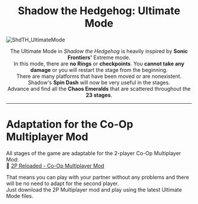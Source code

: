 <h1 align="center"><strong>Shadow the Hedgehog: Ultimate Mode</strong></h1>

![ShdTH_UltimateMode](https://github.com/user-attachments/assets/341a676a-9257-4c59-8bf6-b69844e1d49e)

<p align="center">
  The Ultimate Mode in <em>Shadow the Hedgehog</em> is heavily inspired by <strong>Sonic Frontiers'</strong> Extreme mode.<br>
  In this mode, there are <strong>no Rings</strong> or <strong>checkpoints</strong>. You <strong>cannot take any damage</strong> or you will restart the stage from the beginning.<br>
  There are many platforms that have been moved or are nonexistent. Shadow's <strong>Spin Dash</strong> will now be very useful in the stages.<br>
  Advance and find all the <strong>Chaos Emeralds</strong> that are scattered throughout the <strong>23 stages</strong>.
</p>

---

# Adaptation for the Co-Op Multiplayer Mod

All stages of the game are adaptable for the 2-player Co-Op Multiplayer Mod:  
🔗 [2P Reloaded - Co-Op Multiplayer Mod](https://github.com/ShadowTheHedgehogHacking/2P-Reloaded)

That means you can play with your partner without any problems and there will be no need to adapt for the second player.  
Just download the 2P Multiplayer mod and play using the latest Ultimate Mode files.
